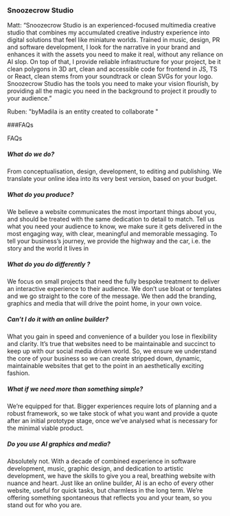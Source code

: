 ### Snoozecrow Studio

Matt: “Snoozecrow Studio is an experienced-focused multimedia creative studio that combines my accumulated creative industry experience into digital solutions that feel like miniature worlds. Trained in music, design, PR and software development, I look for the narrative in your brand and enhances it with the assets you need to make it real, without any reliance on AI slop. On top of that, I provide reliable infrastructure for your project, be it clean polygons in 3D art, clean and accessible code for frontend in JS, TS or React, clean stems from your soundtrack or clean SVGs for your logo. Snoozecrow Studio has the tools you need to make your vision flourish, by providing all the magic you need in the background to project it proudly to your audience.”

Ruben: "byMadila is an entity created to collaborate "

###FAQs

FAQs

##### What do we do?

From conceptualisation, design, development, to editing and publishing. We translate your online idea into its very best version, based on your budget.

##### What do you produce?

We believe a website communicates the most important things about you, and should be treated with the same dedication to detail to match. Tell us what you need your audience to know, we make sure it gets delivered in the most engaging way, with clear, meaningful and memorable messaging. To tell your business’s journey, we provide the highway and the car, i.e. the story and the world it lives in

##### What do you do differently ?

We focus on small projects that need the fully bespoke treatment to deliver an interactive experience to their audience. We don’t use bloat or templates and we go straight to the core of the message. We then add the branding, graphics and media that will drive the point home, in your own voice.

##### Can’t I do it with an online builder?

What you gain in speed and convenience of a builder you lose in flexibility and clarity. It’s true that websites need to be maintainable and succinct to keep up with our social media driven world. So, we ensure we understand the core of your business so we can create stripped down, dynamic, maintainable websites that get to the point in an aesthetically exciting fashion.

##### What if we need more than something simple?

We’re equipped for that. Bigger experiences require lots of planning and a robust framework, so we take stock of what you want and provide a quote after an initial prototype stage, once we’ve analysed what is necessary for the minimal viable product.

##### Do you use AI graphics and media?

Absolutely not. With a decade of combined experience in software development, music, graphic design, and dedication to artistic development, we have the skills to give you a real, breathing website with nuance and heart. Just like an online builder, AI is an echo of every other website, useful for quick tasks, but charmless in the long term. We’re offering something spontaneous that reflects you and your team, so you stand out for who you are.
